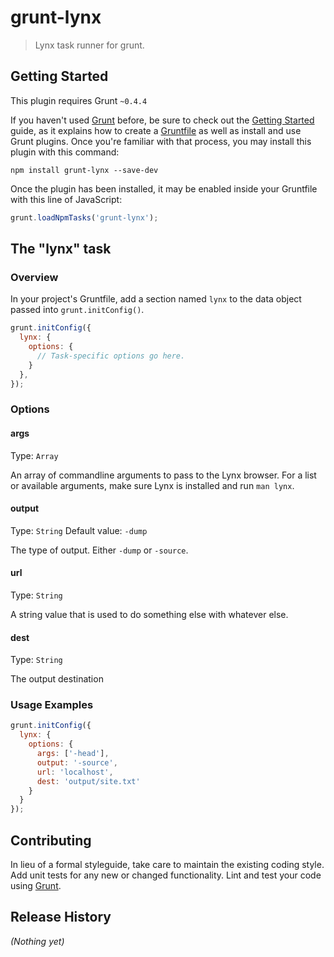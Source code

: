 # grunt-lynx

> Lynx task runner for grunt.

## Getting Started
This plugin requires Grunt `~0.4.4`

If you haven't used [Grunt](http://gruntjs.com/) before, be sure to check out the [Getting Started](http://gruntjs.com/getting-started) guide, as it explains how to create a [Gruntfile](http://gruntjs.com/sample-gruntfile) as well as install and use Grunt plugins. Once you're familiar with that process, you may install this plugin with this command:

```shell
npm install grunt-lynx --save-dev
```

Once the plugin has been installed, it may be enabled inside your Gruntfile with this line of JavaScript:

```js
grunt.loadNpmTasks('grunt-lynx');
```

## The "lynx" task

### Overview
In your project's Gruntfile, add a section named `lynx` to the data object passed into `grunt.initConfig()`.

```js
grunt.initConfig({
  lynx: {
    options: {
      // Task-specific options go here.
    }
  },
});
```

### Options

#### args
Type: `Array`

An array of commandline arguments to pass to the Lynx browser. For a list or available arguments, make sure Lynx is installed and run `man lynx`.

#### output
Type: `String`
Default value: `-dump`

The type of output. Either `-dump` or `-source`.

#### url
Type: `String`

A string value that is used to do something else with whatever else.

#### dest
Type: `String`

The output destination

### Usage Examples

```js
grunt.initConfig({
  lynx: {
    options: {
      args: ['-head'],
      output: '-source',
      url: 'localhost',
      dest: 'output/site.txt'
    }
  }
});
```

## Contributing
In lieu of a formal styleguide, take care to maintain the existing coding style. Add unit tests for any new or changed functionality. Lint and test your code using [Grunt](http://gruntjs.com/).

## Release History
_(Nothing yet)_

